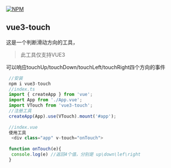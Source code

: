 [![NPM](https://nodei.co/npm/vue3-touch.png?downloads=true)](https://www.npmjs.com/package/vue3-touch)

## vue3-touch
这是一个判断滑动方向的工具，
>此工具仅支持VUE3

可以响应touchUp/touchDown/touchLeft/touchRight四个方向的事件
```js
 //安装
 npm i vue3-touch
 //index.ts
 import { createApp } from 'vue';
 import App from './App.vue';
 import VTouch from 'vue3-touch';
 //注册工具
 createApp(App).use(VTouch).mount('#app');
 
 //index.vue
 使用工具
  <div class="app" v-touch="onTouch">
  
 function onTouch(e){
  console.log(e) //返回4个值，分别是 up\down\lef\right
 }
 ```